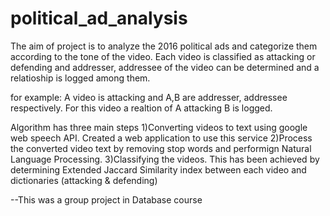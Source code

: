 # political_ad_analysis
The aim of project is to analyze the 2016 political ads and categorize them according to the tone of the video. Each video is classified as attacking or defending and addresser, addressee of the video can be determined and a relatioship is logged among them.

for example: A video is attacking and A,B are addresser, addressee respectively. For this video a realtion of A attacking B is logged.

Algorithm has three main steps
1)Converting videos to text using google web speech API. Created a web application to use this service
2)Process the converted video text by removing stop words and performign Natural Language Processing.
3)Classifying the videos. This has been achieved by determining Extended Jaccard Similarity index between each video and dictionaries (attacking & defending)

--This was a group project in Database course
